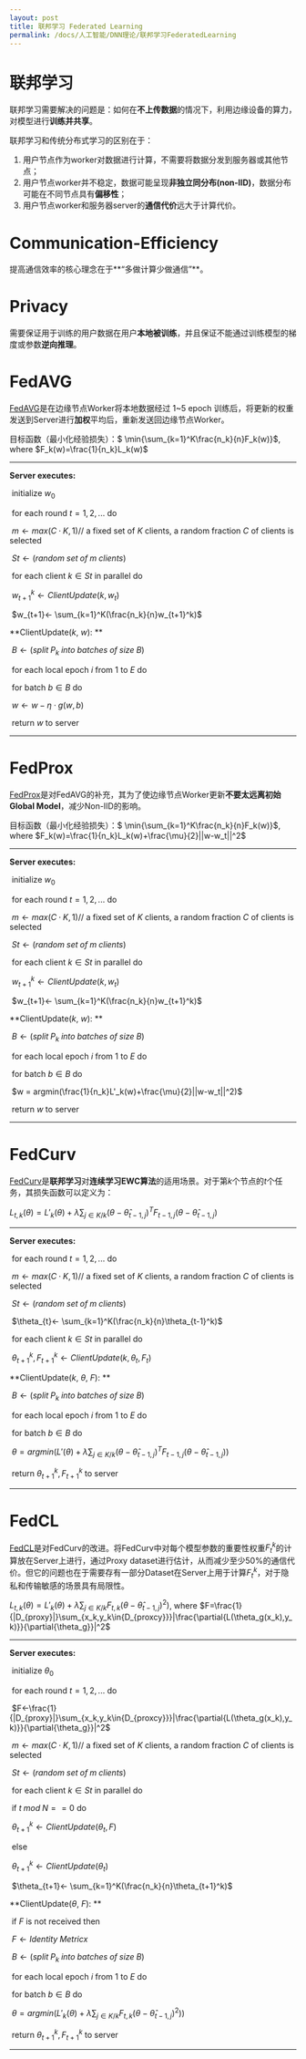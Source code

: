```yaml
---
layout: post
title: 联邦学习 Federated Learning
permalink: /docs/人工智能/DNN理论/联邦学习FederatedLearning
---
```


# 联邦学习

联邦学习需要解决的问题是：如何在**不上传数据**的情况下，利用边缘设备的算力，对模型进行**训练并共享**。

联邦学习和传统分布式学习的区别在于：

1. 用户节点作为worker对数据进行计算，不需要将数据分发到服务器或其他节点；
2. 用户节点worker并不稳定，数据可能呈现**非独立同分布(non-IID)**，数据分布可能在不同节点具有**偏移性**；
3. 用户节点worker和服务器server的**通信代价**远大于计算代价。



# Communication-Efficiency

提高通信效率的核心理念在于**“多做计算少做通信”**。



# Privacy

需要保证用于训练的用户数据在用户**本地被训练**，并且保证不能通过训练模型的梯度或参数**逆向推理**。



# FedAVG

[FedAVG](http://proceedings.mlr.press/v54/mcmahan17a/mcmahan17a.pdf)是在边缘节点Worker将本地数据经过 1~5 epoch 训练后，将更新的权重发送到Server进行**加权**平均后，重新发送回边缘节点Worker。

目标函数（最小化经验损失）：$ \min{\sum_{k=1}^K\frac{n_k}{n}F_k(w)}$, where $F_k(w)=\frac{1}{n_k}L_k(w)$

---
**Server executes:**

​    initialize $w_0$

​    for each round $t = 1, 2, . . .$ do

​        $m ← max(C · K, 1)$​  // a fixed set of $K$​ clients, a random fraction $C$​ of clients is selected

​        $St ← (random\;set\;of\;m\;clients)$

​        for each client $k ∈ St$ in parallel do

​            $w_{t+1}^k ← ClientUpdate(k, w_t)$​

​        $w_{t+1}← \sum_{k=1}^K(\frac{n_k}{n}w_{t+1}^k)$​​



**ClientUpdate($k$​​, $w$​​): **

​    $B ← (split\;P_k\;into\;batches\;of\;size\;B)$​

​    for each local epoch $i$ from $1$ to $E$ do

​        for batch $b ∈ B$ do

​            $w ← w − η·g(w,b)$​

​    return $w$ to server 

---



# FedProx

[FedProx](https://arxiv.org/abs/1812.06127)是对FedAVG的补充，其为了使边缘节点Worker更新**不要太远离初始Global Model**，减少Non-IID的影响。

目标函数（最小化经验损失）：$ \min{\sum_{k=1}^K\frac{n_k}{n}F_k(w)}$​, where $F_k(w)=\frac{1}{n_k}L_k(w)+\frac{\mu}{2}||w-w_t||^2$​

---
**Server executes:**

​    initialize $w_0$

​    for each round $t = 1, 2, . . .$ do

​        $m ← max(C · K, 1)$​  // a fixed set of $K$​ clients, a random fraction $C$​ of clients is selected

​        $St ← (random\;set\;of\;m\;clients)$

​        for each client $k ∈ St$ in parallel do

​            $w_{t+1}^k ← ClientUpdate(k, w_t)$​

​        $w_{t+1}← \sum_{k=1}^K(\frac{n_k}{n}w_{t+1}^k)$​​



**ClientUpdate($k$​​, $w$​​): **

​    $B ← (split\;P_k\;into\;batches\;of\;size\;B)$​

​    for each local epoch $i$ from $1$ to $E$ do

​        for batch $b ∈ B$ do

​            $w = argmin(\frac{1}{n_k}L'_k(w)+\frac{\mu}{2}||w-w_t||^2)$​

​    return $w$ to server 

---



# FedCurv

[FedCurv](http://www.edgify.ai/wp-content/uploads/2020/04/Overcoming-Forgetting-in-Federated-Learning-on-Non-IID-Data.pdf)是**联邦学习**对**连续学习EWC算法**的适用场景。对于第$k$​个节点的$t$​个任务，其损失函数可以定义为：

$L_{t,k}(\theta) = L'_k(\theta) + \lambda\sum_{j\in{K/k}}(\theta-\hat{\theta}_{t-1,j})^TF_{t-1,j}(\theta-\hat{\theta}_{t-1,j})$​​​

---
**Server executes:**

​    for each round $t = 1, 2, . . .$ do

​        $m ← max(C · K, 1)$​  // a fixed set of $K$​ clients, a random fraction $C$​ of clients is selected

​        $St ← (random\;set\;of\;m\;clients)$​

​        $\theta_{t}← \sum_{k=1}^K(\frac{n_k}{n}\theta_{t-1}^k)$​​

​        for each client $k ∈ St$ in parallel do

​            $\theta_{t+1}^k,F^k_{t+1} ← ClientUpdate(k, \theta_t,F_t)$​​​​​​​​​​​



**ClientUpdate($k$​​​​​, $\theta$​​, $F$​​​​​​): **

​    $B ← (split\;P_k\;into\;batches\;of\;size\;B)$​

​    for each local epoch $i$ from $1$ to $E$ do

​        for batch $b ∈ B$ do

​            $\theta = argmin(L'(\theta) + \lambda\sum_{j\in{K/k}}(\theta-\hat{\theta}_{t-1,j})^TF_{t-1,j}(\theta-\hat{\theta}_{t-1,j}))$​

​    return $\theta_{t+1}^k,F^k_{t+1}$ to server 

---



# FedCL

[FedCL](https://arxiv.org/pdf/2005.12657.pdf)是对FedCurv的改进。将FedCurv中对每个模型参数的重要性权重$F_t^k$的计算放在Server上进行，通过Proxy dataset进行估计，从而减少至少50%的通信代价。但它的问题也在于需要存有一部分Dataset在Server上用于计算$F_t^k$​，对于隐私和传输敏感的场景具有局限性。

$L_{t,k}(\theta) = L'_k(\theta) + \lambda\sum_{j\in{K/k}}F_{t,k}(\theta-\hat{\theta}_{t-1,j})^2)$​​​​, where $F=\frac{1}{|D_{proxy}|}\sum_{x_k,y_k\in{D_{proxcy}}}|\frac{\partial{L(\theta_g(x_k),y_k)}}{\partial{\theta_g}}|^2$​​​​


---
**Server executes:**

​    initialize $\theta_0$​

​    for each round $t = 1, 2, . . .$​ do

​        $F←\frac{1}{|D_{proxy}|}\sum_{x_k,y_k\in{D_{proxcy}}}|\frac{\partial{L(\theta_g(x_k),y_k)}}{\partial{\theta_g}}|^2$

​        $m ← max(C · K, 1)$​  // a fixed set of $K$​ clients, a random fraction $C$​ of clients is selected

​        $St ← (random\;set\;of\;m\;clients)$

​        for each client $k ∈ St$​ in parallel do

​            if $t\;mod\;N == 0$ do

​                $\theta_{t+1}^k ← ClientUpdate(\theta_t, F)$​

​            else

​                $\theta_{t+1}^k ← ClientUpdate(\theta_t)$​

​        $\theta_{t+1}← \sum_{k=1}^K(\frac{n_k}{n}\theta_{t+1}^k)$​​



**ClientUpdate($\theta$, $F$): **

​    if $F$ is not received then

​        $F←Identity\;Metricx$

​    $B ← (split\;P_k\;into\;batches\;of\;size\;B)$​

​    for each local epoch $i$ from $1$ to $E$ do

​        for batch $b ∈ B$ do

​            $\theta = argmin(L'_k(\theta) + \lambda\sum_{j\in{K/k}}F_{t,k}(\theta-\hat{\theta}_{t-1,j})^2))$

​    return $\theta_{t+1}^k,F^k_{t+1}$ to server 

---

